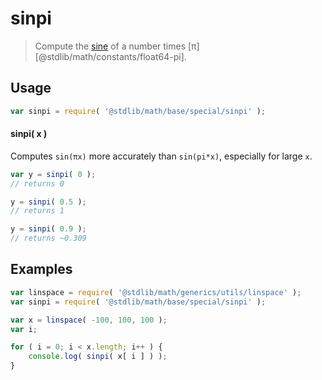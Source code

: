 sinpi
===
> Compute the [sine][math-sin] of a number times [π][@stdlib/math/constants/float64-pi].


<!-- <usage> -->
## Usage

``` javascript
var sinpi = require( '@stdlib/math/base/special/sinpi' );
```

#### sinpi( x )

Computes `sin(πx)` more accurately than `sin(pi*x)`, especially for large `x`.


``` javascript
var y = sinpi( 0 );
// returns 0

y = sinpi( 0.5 );
// returns 1

y = sinpi( 0.9 );
// returns ~0.309
```
<!-- </usage> -->

<!-- <examples> -->
## Examples

``` javascript
var linspace = require( '@stdlib/math/generics/utils/linspace' );
var sinpi = require( '@stdlib/math/base/special/sinpi' );

var x = linspace( -100, 100, 100 );
var i;

for ( i = 0; i < x.length; i++ ) {
	console.log( sinpi( x[ i ] ) );
}
```
<!-- </examples> -->

<!-- <links> -->
<!-- FIXME -->
[math-sin]: https://github.com/math-io/sin
<!-- FIXME -->
[const-pi]: https://github.com/const-io/pi
<!-- </links> -->
